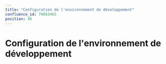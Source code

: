 ```yaml
---
title: "Configuration de l'environnement de développement"
confluence_id: 79863465
position: 48
---
```

# Configuration de l'environnement de développement


